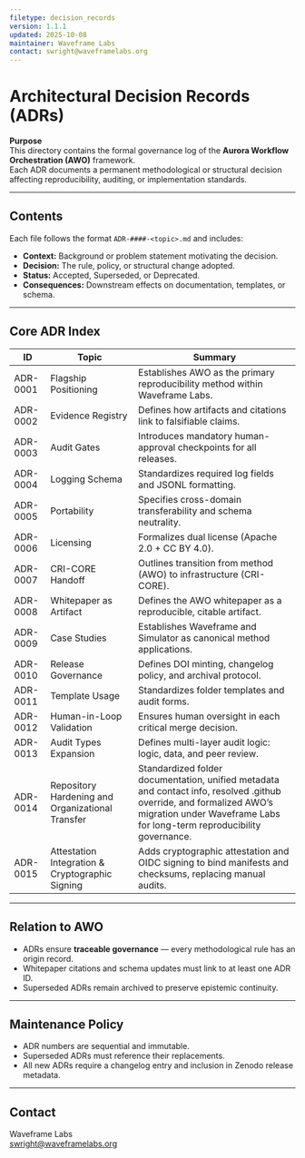 ```yaml
---
filetype: decision_records
version: 1.1.1
updated: 2025-10-08
maintainer: Waveframe Labs
contact: swright@waveframelabs.org
---
```


# Architectural Decision Records (ADRs)

**Purpose**  
This directory contains the formal governance log of the **Aurora Workflow Orchestration (AWO)** framework.  
Each ADR documents a permanent methodological or structural decision affecting reproducibility, auditing, or implementation standards.

---

## Contents
Each file follows the format `ADR-####-<topic>.md` and includes:
- **Context:** Background or problem statement motivating the decision.  
- **Decision:** The rule, policy, or structural change adopted.  
- **Status:** Accepted, Superseded, or Deprecated.  
- **Consequences:** Downstream effects on documentation, templates, or schema.

---

## Core ADR Index
| ID | Topic | Summary |
|----|--------|----------|
| ADR-0001 | Flagship Positioning | Establishes AWO as the primary reproducibility method within Waveframe Labs. |
| ADR-0002 | Evidence Registry | Defines how artifacts and citations link to falsifiable claims. |
| ADR-0003 | Audit Gates | Introduces mandatory human-approval checkpoints for all releases. |
| ADR-0004 | Logging Schema | Standardizes required log fields and JSONL formatting. |
| ADR-0005 | Portability | Specifies cross-domain transferability and schema neutrality. |
| ADR-0006 | Licensing | Formalizes dual license (Apache 2.0 + CC BY 4.0). |
| ADR-0007 | CRI-CORE Handoff | Outlines transition from method (AWO) to infrastructure (CRI-CORE). |
| ADR-0008 | Whitepaper as Artifact | Defines the AWO whitepaper as a reproducible, citable artifact. |
| ADR-0009 | Case Studies | Establishes Waveframe and Simulator as canonical method applications. |
| ADR-0010 | Release Governance | Defines DOI minting, changelog policy, and archival protocol. |
| ADR-0011 | Template Usage | Standardizes folder templates and audit forms. |
| ADR-0012 | Human-in-Loop Validation | Ensures human oversight in each critical merge decision. |
| ADR-0013 | Audit Types Expansion | Defines multi-layer audit logic: logic, data, and peer review. |
| ADR-0014 | Repository Hardening and Organizational Transfer | Standardized folder documentation, unified metadata and contact info, resolved .github override, and formalized AWO’s migration under Waveframe Labs for long-term reproducibility governance. |   
| ADR-0015 | Attestation Integration & Cryptographic Signing | Adds cryptographic attestation and OIDC signing to bind manifests and checksums, replacing manual audits. |  

---

## Relation to AWO
- ADRs ensure **traceable governance** — every methodological rule has an origin record.  
- Whitepaper citations and schema updates must link to at least one ADR ID.  
- Superseded ADRs remain archived to preserve epistemic continuity.

---

## Maintenance Policy
- ADR numbers are sequential and immutable.  
- Superseded ADRs must reference their replacements.  
- All new ADRs require a changelog entry and inclusion in Zenodo release metadata.

---

## Contact
Waveframe Labs  
swright@waveframelabs.org

